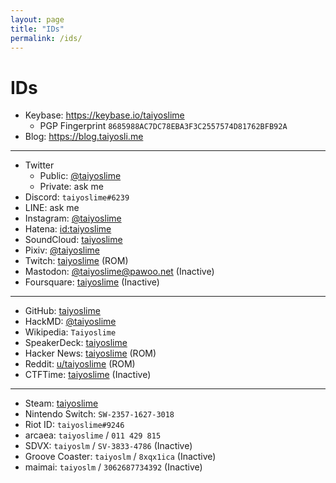 ```yaml
---
layout: page
title: "IDs"
permalink: /ids/
---
```


# IDs

- Keybase: https://keybase.io/taiyoslime
    - PGP Fingerprint `8685988AC7DC78EBA3F3C2557574D81762BFB92A`
- Blog: https://blog.taiyosli.me

--- 

- Twitter
    - Public: [@taiyoslime](https://twitter.com/home)
    - Private: ask me
- Discord: `taiyoslime#6239`
- LINE: ask me
- Instagram: [@taiyoslime](https://www.instagram.com/taiyoslime/)
- Hatena: [id:taiyoslime](https://profile.hatena.ne.jp/taiyoslime/)
- SoundCloud: [taiyoslime](https://soundcloud.com/taiyoslime)
- Pixiv: [@taiyoslime](https://www.pixiv.net/users/18524104)
- Twitch: [taiyoslime](https://www.twitch.tv/taiyoslime) (ROM)
- Mastodon: [@taiyoslime@pawoo.net](https://pawoo.net/@taiyoslime) (Inactive)
- Foursquare: [taiyoslime](https://ja.foursquare.com/taiyoslime) (Inactive)
<!-- 
- YouTube: https://www.youtube.com/c/taiyoslime
- Facebook: (Inactive)
- TikTok: https://www.tiktok.com/@taiyoslime (Inactive)
-->

---

- GitHub: [taiyoslime](https://github.com/taiyoslime)
- HackMD: [@taiyoslime](https://hackmd.io/@taiyoslime)
- Wikipedia: `Taiyoslime`
- SpeakerDeck: [taiyoslime](https://speakerdeck.com/taiyoslime)
- Hacker News: [taiyoslime](https://news.ycombinator.com/user?id=taiyoslime) (ROM)
- Reddit: [u/taiyoslime](https://www.reddit.com/user/taiyoslime/) (ROM)
- CTFTime: [taiyoslime](https://ctftime.org/user/17091) (Inactive)
<!--
- Qiita: https://qiita.com/taiyoslime (Inactive)
- AtCoder: https://atcoder.jp/users/taiyoslime (Inactive)
- AOJ: https://onlinejudge.u-aizu.ac.jp/status/users/taiyoslime (Inactive)
-->

---

- Steam: [taiyoslime](https://steamcommunity.com/id/taiyoslime)
- Nintendo Switch: `SW-2357-1627-3018`
- Riot ID: `taiyoslime#9246`
- arcaea: `taiyoslime` / `011 429 815`
- SDVX: `taiyoslm` / `SV-3833-4786` (Inactive)
- Groove Coaster: `taiyoslm` / `8xqx1ica` (Inactive)
- maimai: `taiyoslm` / `3062687734392` (Inactive)